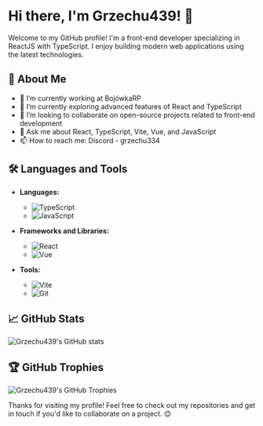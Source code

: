 # Hi there, I'm Grzechu439! 👋

Welcome to my GitHub profile! I'm a front-end developer specializing in ReactJS with TypeScript. I enjoy building modern web applications using the latest technologies.

## 🚀 About Me

- 🔭 I’m currently working at BojówkaRP
- 🌱 I’m currently exploring advanced features of React and TypeScript
- 👯 I’m looking to collaborate on open-source projects related to front-end development
- 💬 Ask me about React, TypeScript, Vite, Vue, and JavaScript
- 📫 How to reach me: Discord - grzechu334

## 🛠️ Languages and Tools

- **Languages:** 
  - ![TypeScript](https://img.shields.io/badge/TypeScript-3178C6?style=for-the-badge&logo=typescript&logoColor=white)
  - ![JavaScript](https://img.shields.io/badge/JavaScript-F7DF1E?style=for-the-badge&logo=javascript&logoColor=black)

- **Frameworks and Libraries:**
  - ![React](https://img.shields.io/badge/React-61DAFB?style=for-the-badge&logo=react&logoColor=black)
  - ![Vue](https://img.shields.io/badge/Vue-4FC08D?style=for-the-badge&logo=vue.js&logoColor=white)

- **Tools:**
  - ![Vite](https://img.shields.io/badge/Vite-646CFF?style=for-the-badge&logo=vite&logoColor=white)
  - ![Git](https://img.shields.io/badge/Git-F05032?style=for-the-badge&logo=git&logoColor=white)

## 📈 GitHub Stats

![Grzechu439's GitHub stats](https://github-readme-stats.vercel.app/api?username=Grzechu439&show_icons=true&theme=radical)

## 🏆 GitHub Trophies

![Grzechu439's GitHub Trophies](https://github-profile-trophy.vercel.app/?username=Grzechu439&theme=onedark)


Thanks for visiting my profile! Feel free to check out my repositories and get in touch if you'd like to collaborate on a project. 😊
